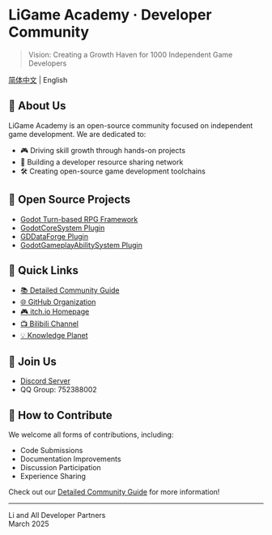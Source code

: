 # LiGame Academy · Developer Community

> Vision: Creating a Growth Haven for 1000 Independent Game Developers

[简体中文](README.md) | English

## 🎯 About Us

LiGame Academy is an open-source community focused on independent game development. We are dedicated to:

- 🎮 Driving skill growth through hands-on projects
- 🤝 Building a developer resource sharing network
- 🛠️ Creating open-source game development toolchains

## 🌟 Open Source Projects

- [Godot Turn-based RPG Framework](https://github.com/Liweimin0512/godot_nut_dungeon)
- [GodotCoreSystem Plugin](https://github.com/Liweimin0512/godot_core_system)
- [GDDataForge Plugin](https://github.com/Liweimin0512/GDDataForge)
- [GodotGameplayAbilitySystem Plugin](https://github.com/Liweimin0512/godot_gameplay_ability_system)

## 🔗 Quick Links

- [📚 Detailed Community Guide](docs/community_guide_en.md)
- [🌐 GitHub Organization](https://github.com/LiGameAcademy)
- [🎮 itch.io Homepage](https://godot-li.itch.io)
- [📺 Bilibili Channel](https://space.bilibili.com/8618918)
- [💡 Knowledge Planet](https://wx.zsxq.com/group/28885154818841)

## 📢 Join Us

- [Discord Server](https://discord.gg/V5nuzC2BcJ)
- QQ Group: 752388002

## 🤝 How to Contribute

We welcome all forms of contributions, including:

- Code Submissions
- Documentation Improvements
- Discussion Participation
- Experience Sharing

Check out our [Detailed Community Guide](../README_EN.md) for more information!

---
Li and All Developer Partners  
March 2025
